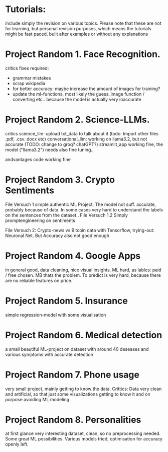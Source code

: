 # Tutorials:
include simply the revision on various topics. Please note that these are not for learning, but personal revision purposes, which means the tutorials might be fast paced, built after examples or without any explanations

# Project Random 1. Face Recognition.
critics
  fixes required:
- grammar mistakes
- scrap wikipedia
- for better accuracy: maybe increase the amount of images for training?
- update the ml-functions, most likely the guess_image function / converting etc.. because the model is actually very inaccurate

# Project Random 2. Science-LLMs.
critics
science_llm: upload txt_data to talk about it (todo: Import other files .pdf, .csv. docx etc)
conversational_llm: working on llama3.2, but not accurate (TODO: change to groq? chatGPT?)
streamlit_app working fine, the model ("llama3.2") needs also fine tuning..

andvantages
code working fine

# Project Random 3. Crypto Sentiments
File Versuch 1 simple authentic ML Project. The model not suff. accurate, probably because of data. 
In some cases very hard to understand the labels on the sentences from the dataset..
File Versuch 1.2 Simply promptengineering on sentiments

File Versuch 2: Crypto-news vs Bitcoin data with Tensorflow, trying-out: Neuronal Net. But Accuracy also not good enough

# Project Random 4. Google Apps
in general good, data cleaning, nice visual insights.
ML hard, as lables: paid / free chosen. MB thats the problem. To predict is very hard, because there are no reliable features on price.

# Project Random 5. Insurance
simple regression-model with some visualisation

# Project Random 6. Medical detection
a small beautiful ML-project on dataset with around 40 deseases and various symptoms with accurate detection

# Project Random 7. Phone usage
very small project, mainly getting to know the data. 
Crittics: Data very clean and artificial, so that just some visualizations getting to know it and on purpose avoiding ML modeling 

# Project Random 8. Personalities
at first glance very interesting dataset, clean, so no preprocessing needed. 
Some great ML possibilities. Various models tried, optimisation for accuracy openly left.